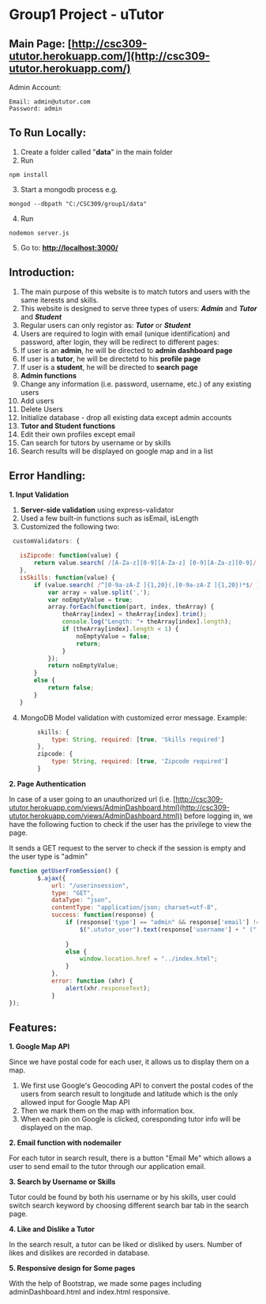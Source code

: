 # Group1 Project - uTutor

## Main Page: __[http://csc309-ututor.herokuapp.com/](http://csc309-ututor.herokuapp.com/)__

Admin Account:

    Email: admin@ututor.com
    Password: admin

## To Run Locally:
1. Create a folder called "__data__" in the main folder
2. Run
  ```
  npm install
  ```
3. Start a mongodb process e.g. 
  ```
  mongod --dbpath "C:/CSC309/group1/data"
  ```
4. Run
  ```
  nodemon server.js
  ```
5. Go to: __[http://localhost:3000/](http://localhost:3000/)__

## Introduction:
1. The main purpose of this website is to match tutors and users with the same iterests and skills. 
2. This website is designed to serve three types of users: ___Admin___ and ___Tutor___ and ___Student___
3. Regular users can only registor as: ___Tutor___ or ___Student___
4. Users are required to login with email (unique identification) and password, after login, they will be redirect to different pages:
  1. If user is an __admin__, he will be directed to __admin dashboard page__
  2. If user is a __tutor__, he will be directetd to his __profile page__
  3. If user is a __student__, he will be directed to __search page__
5. __Admin functions__
  1. Change any information (i.e. password, username, etc.) of any existing users
  2. Add users
  3. Delete Users
  4. Initialize database - drop all existing data except admin accounts
6. __Tutor and Student functions__
  1. Edit their own profiles except email
  2. Can search for tutors by username or by skills
  3. Search results will be displayed on google map and in a list

## Error Handling:
__1. Input Validation__
  1. __Server-side validation__ using express-validator
  2. Used a few built-in functions such as isEmail, isLength
  3. Customized the following two:
 ```JavaScript
  customValidators: {

	isZipcode: function(value) {
		return value.search( /[A-Za-z][0-9][A-Za-z] [0-9][A-Za-z][0-9]/ ) !== -1;
    },
	isSkills: function(value) {
		if (value.search( /^[0-9a-zA-Z ]{1,20}(,[0-9a-zA-Z ]{1,20})*$/ ) !== -1) {
			var array = value.split(',');
			var noEmptyValue = true;
			array.forEach(function(part, index, theArray) {
				theArray[index] = theArray[index].trim();
				console.log("Length: "+ theArray[index].length);
				if (theArray[index].length < 1) {
					noEmptyValue = false;
					return;
				}
			});
			return noEmptyValue;
		}
		else {
			return false;
		}
    }
```
  4. MongoDB Model validation with customized error message. Example:
```JavaScript
        skills: {
            type: String, required: [true, 'Skills required']
        },
        zipcode: {
            type: String, required: [true, 'Zipcode required']
        }
```

__2. Page Authentication__

In case of a user going to an unauthorized url (i.e. [http://csc309-ututor.herokuapp.com/views/AdminDashboard.html](http://csc309-ututor.herokuapp.com/views/AdminDashboard.html)) before logging in, we have the following fuction to check if the user has the privilege to view the page.
  
It sends a GET request to the server to check if the session is empty and the user type is "admin"
```JavaScript
function getUserFromSession() {
        $.ajax({
            url: "/userinsession",
            type: "GET",
            dataType: "json",
            contentType: "application/json; charset=utf-8",
            success: function(response) {
                if (response['type'] == "admin" && response['email'] != "") {
                    $(".ututor_user").text(response['username'] + " (" + response['email'] + ")");
                    
                }
                else {
                    window.location.href = "../index.html";
                }
            },
            error: function (xhr) {
                alert(xhr.responseText);
            }
});
```
## Features:
__1. Google Map API__

Since we have postal code for each user, it allows us to display them on a map.
  1. We first use Google's Geocoding API to convert the postal codes of the users from search result to longitude and latitude which is the only allowed input for Google Map API
  2. Then we mark them on the map with information box.
  3. When each pin on Google is clicked, coresponding tutor info will be displayed on the map. 
  
__2. Email function with nodemailer__

For each tutor in search result,  there is a button "Email Me" which allows a user to send email to the tutor through our application email. 

__3. Search by Username or Skills__

Tutor could be found by both his username or by his skills, user could switch search keyword by choosing different search bar tab in the search page. 

__4. Like and Dislike a Tutor__

In the search result, a tutor can be liked or disliked by users. Number of likes and dislikes are recorded in database.

__5. Responsive design for Some pages__

With the help of Bootstrap, we made some pages including adminDashboard.html and index.html responsive.
